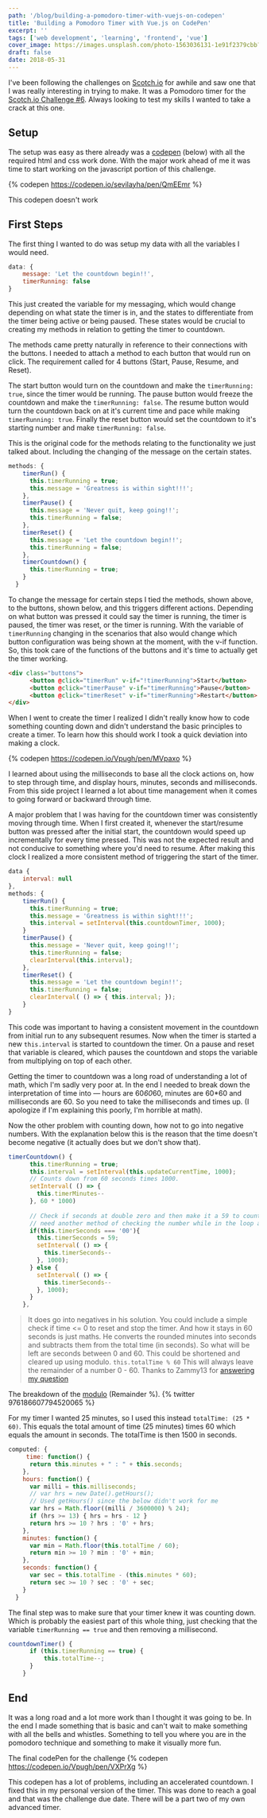 ```yaml
---
path: '/blog/building-a-pomodoro-timer-with-vuejs-on-codepen'
title: 'Building a Pomodoro Timer with Vue.js on CodePen'
excerpt: ''
tags: ['web development', 'learning', 'frontend', 'vue']
cover_image: https://images.unsplash.com/photo-1563036131-1e91f2379cbb?ixlib=rb-1.2.1&ixid=eyJhcHBfaWQiOjEyMDd9&auto=format&fit=crop&w=3367&q=80
draft: false
date: 2018-05-31
---
```


I've been following the challenges on [Scotch.io](https://scotch.io) for awhile and saw one that I was really interesting in trying to make. It was a Pomodoro timer for the [Scotch.io Challenge #6](https://scotch.io/tutorials/code-challenge-6-build-a-pomodoro-timer). Always looking to test my skills I wanted to take a crack at this one.

## Setup
The setup was easy as there already was a [codepen](https://codepen.io/sevilayha/pen/QmEEmr) (below) with all the required html and css work done. With the major work ahead of me it was time to start working on the javascript portion of this challenge.

{% codepen https://codepen.io/sevilayha/pen/QmEEmr %}

This codepen doesn't work

## First Steps
The first thing I wanted to do was setup my data with all the variables I would need.

```javascript
data: {
    message: 'Let the countdown begin!!',
    timerRunning: false
}
```

This just created the variable for my messaging, which would change depending on what state the timer is in, and the states to differentiate from the timer being active or being paused. These states would be crucial to creating my methods in relation to getting the timer to countdown.

The methods came pretty naturally in reference to their connections with the buttons. I needed to attach a method to each button that would run on click. The requirement called for 4 buttons (Start, Pause, Resume, and Reset). 

The start button would turn on the countdown and make the `timerRunning: true`, since the timer would be running. The pause button would freeze the countdown and make the `timerRunning: false`. The resume button would turn the countdown back on at it's current time and pace while making `timerRunning: true`. Finally the reset button would set the countdown to it's starting number and make `timerRunning: false`.

This is the original code for the methods relating to the functionality we just talked about. Including the changing of the message on the certain states. 

```javascript
methods: {
    timerRun() {
      this.timerRunning = true;
      this.message = 'Greatness is within sight!!!';
    },
    timerPause() {
      this.message = 'Never quit, keep going!!';
      this.timerRunning = false;
    },
    timerReset() {
      this.message = 'Let the countdown begin!!';
      this.timerRunning = false;
    },
    timerCountdown() {
      this.timerRunning = true;
    }
  }
```

To change the message for certain steps I tied the methods, shown above, to the buttons, shown below, and this triggers different actions. Depending on what button was pressed it could say the timer is running, the timer is paused, the timer was reset, or the timer is running. With the variable of `timerRunning` changing in the scenarios that also would change which button configuration was being shown at the moment, with the v-if function. So, this took care of the functions of the buttons and it's time to actually get the timer working.

```html
<div class="buttons">
      <button @click="timerRun" v-if="!timerRunning">Start</button>
      <button @click="timerPause" v-if="timerRunning">Pause</button>
      <button @click="timerReset" v-if="timerRunning">Restart</button>
</div>
```

When I went to create the timer I realized I didn't really know how to code something counting down and didn't understand the basic principles to create a timer. To learn how this should work I took a quick deviation into making a clock.

{% codepen https://codepen.io/Vpugh/pen/MVpaxo %}

I learned about using the milliseconds to base all the clock actions on, how to step through time, and display hours, minutes, seconds and milliseconds. From this side project I learned a lot about time management when it comes to going forward or backward through time.

A major problem that I was having for the countdown timer was consistently moving through time. When I first created it, whenever the start/resume button was pressed after the initial start, the countdown would speed up incrementally for every time pressed. This was not the expected result and not conducive to something where you'd need to resume. After making this clock I realized a more consistent method of triggering the start of the timer.

```javascript
data {
    interval: null
},
methods: {
    timerRun() {
      this.timerRunning = true;
      this.message = 'Greatness is within sight!!!';
      this.interval = setInterval(this.countdownTimer, 1000);
    }
    timerPause() {
      this.message = 'Never quit, keep going!!';
      this.timerRunning = false;
      clearInterval(this.interval);
    },
    timerReset() {
      this.message = 'Let the countdown begin!!';
      this.timerRunning = false;
      clearInterval( () => { this.interval; });
    }
}
```

This code was important to having a consistent movement in the countdown from initial run to any subsequent resumes. Now when the timer is started a new `this.interval` is started to countdown the timer. On a pause and reset that variable is cleared, which pauses the countdown and stops the variable from multiplying on top of each other.

Getting the timer to countdown was a long road of understanding a lot of math, which I'm sadly very poor at. In the end I needed to break down the interpretation of time into — hours are 60*60*60, minutes are 60*60 and milliseconds are 60. So you need to take the milliseconds and times up. (I apologize if I'm explaining this poorly, I'm horrible at math).

Now the other problem with counting down, how not to go into negative numbers. With the explanation below this is the reason that the time doesn't become negative (it actually does but we don't show that). 

```javascript
timerCountdown() {
      this.timerRunning = true;
      this.interval = setInterval(this.updateCurrentTime, 1000);
      // Counts down from 60 seconds times 1000.
      setInterval( () => {
        this.timerMinutes--
      }, 60 * 1000)
      
      // Check if seconds at double zero and then make it a 59 to countdown from.
      // need another method of checking the number while in the loop and then adding a zero on the number under 10
      if(this.timerSeconds === '00'){
        this.timerSeconds = 59;
        setInterval( () => {
          this.timerSeconds--
        }, 1000);
      } else {
        setInterval( () => {
          this.timerSeconds--
        }, 1000);
      }
    },
```

>It does go into negatives in his solution. You could include a simple check if time <= 0 to reset and stop the timer. And how it stays in 60 seconds is just maths. He converts the rounded minutes into seconds and subtracts them from the total time (in seconds). So what will be left are seconds between 0 and 60.
This could be shortened and cleared up using modulo.
>`this.totalTime % 60`
>This will always leave the remainder of a number 0 - 60.
>Thanks to Zammy13 for [answering my question](https://scotch.io/bar-talk/build-a-pomodoro-timer-with-vuejs-solution-to-code-challenge-6#passing-timer-variables-and-methods-to-the-dom)

The breakdown of the [modulo](https://en.wikipedia.org/wiki/Modulo_operation) (Remainder %).
{% twitter 976186607794520065 %}

For my timer I wanted 25 minutes, so I used this instead `totalTime: (25 * 60)`. This equals the total amount of time (25 minutes) times 60 which equals the amount in seconds. The totalTime is then 1500 in seconds.

```javascript
computed: {
     time: function() {
      return this.minutes + " : " + this.seconds;
    },
    hours: function() {
      var milli = this.milliseconds;
      // var hrs = new Date().getHours();
      // Used getHours() since the below didn't work for me
      var hrs = Math.floor((milli / 3600000) % 24);
      if (hrs >= 13) { hrs = hrs - 12 }
      return hrs >= 10 ? hrs : '0' + hrs;
    },
    minutes: function() {
      var min = Math.floor(this.totalTime / 60);
      return min >= 10 ? min : '0' + min;
    },
    seconds: function() {
      var sec = this.totalTime - (this.minutes * 60);
      return sec >= 10 ? sec : '0' + sec;
    }
  }
``` 

The final step was to make sure that your timer knew it was counting down. Which is probably the easiest part of this whole thing, just checking that the variable `timerRunning == true` and then removing a millisecond.

```javascript
countdownTimer() {
      if (this.timerRunning == true) {
          this.totalTime--;
      }
    }
```

## End

It was a long road and a lot more work than I thought it was going to be. In the end I made something that is basic and can't wait to make something with all the bells and whistles. Something to tell you where you are in the pomodoro technique and something to make it visually more fun.

The final codePen for the challenge
{% codepen https://codepen.io/Vpugh/pen/VXPrXg %}

This codepen has a lot of problems, including an accelerated countdown. I fixed this in my personal version of the timer. This was done to reach a goal and that was the challenge due date. There will be a part two of my own advanced timer.